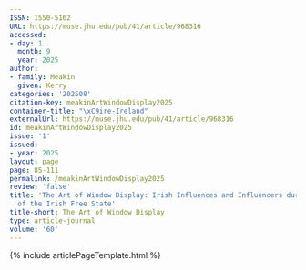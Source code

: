 ```yaml
---
ISSN: 1550-5162
URL: https://muse.jhu.edu/pub/41/article/968316
accessed:
- day: 1
  month: 9
  year: 2025
author:
- family: Meakin
  given: Kerry
categories: '202508'
citation-key: meakinArtWindowDisplay2025
container-title: "\xC9ire-Ireland"
externalUrl: https://muse.jhu.edu/pub/41/article/968316
id: meakinArtWindowDisplay2025
issue: '1'
issued:
- year: 2025
layout: page
page: 85-111
permalink: /meakinArtWindowDisplay2025
review: 'false'
title: 'The Art of Window Display: Irish Influences and Influencers during the Years
  of the Irish Free State'
title-short: The Art of Window Display
type: article-journal
volume: '60'
---
```

{% include articlePageTemplate.html %}